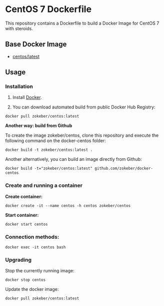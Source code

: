 # CentOS 7 Dockerfile

This repository contains a Dockerfile to build a Docker Image for CentOS 7 with steroids.

## Base Docker Image

* [centos/latest](https://registry.hub.docker.com/_/centos/)

## Usage

### Installation

1. Install [Docker](https://www.docker.com/).

2. You can download automated build from public Docker Hub Registry:

```
docker pull zokeber/centos:latest
```

**Another way: build from Github**

To create the image zokeber/centos, clone this repository and execute the following command on the docker-centos folder:

`docker build -t zokeber/centos:latest .`

Another alternatively, you can build an image directly from Github:

`docker build -t="zokeber/centos:latest" github.com/zokeber/docker-centos`


### Create and running a container

**Create container:**

```
docker create -it --name centos -h centos zokeber/centos
```

**Start container:**

```
docker start centos
```


### Connection methods:

```
docker exec -it centos bash
```


### Upgrading

Stop the currently running image:

```
docker stop centos
```


Update the docker image:

```
docker pull zokeber/centos:latest
```